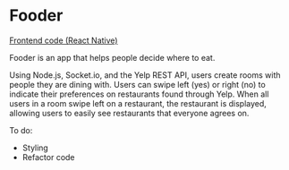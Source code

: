 # Fooder

[Frontend code (React Native)](https://github.com/tansonlee/fooder-frontend)

Fooder is an app that helps people decide where to eat.

Using Node.js, Socket.io, and the Yelp REST API, users create rooms with people they are dining with. Users can swipe left (yes) or right (no) to indicate their preferences on restaurants found through Yelp. When all users in a room swipe left on a restaurant, the restaurant is displayed, allowing users to easily see restaurants that everyone agrees on.

To do:
- Styling
- Refactor code
